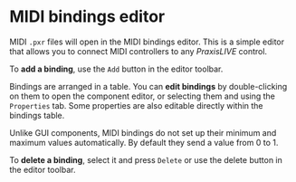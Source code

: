 # MIDI bindings editor

MIDI `.pxr` files will open in the MIDI bindings editor. This is a simple editor
that allows you to connect MIDI controllers to any _PraxisLIVE_ control.

To **add a binding**, use the `Add` button in the editor toolbar.

Bindings are arranged in a table. You can **edit bindings** by double-clicking on
them to open the component editor, or selecting them and using the `Properties` tab.
Some properties are also editable directly within the bindings table.

Unlike GUI components, MIDI bindings do not set up their minimum and maximum values
automatically. By default they send a value from 0 to 1.

To **delete a binding**, select it and press `Delete` or use the delete button in
the editor toolbar.
